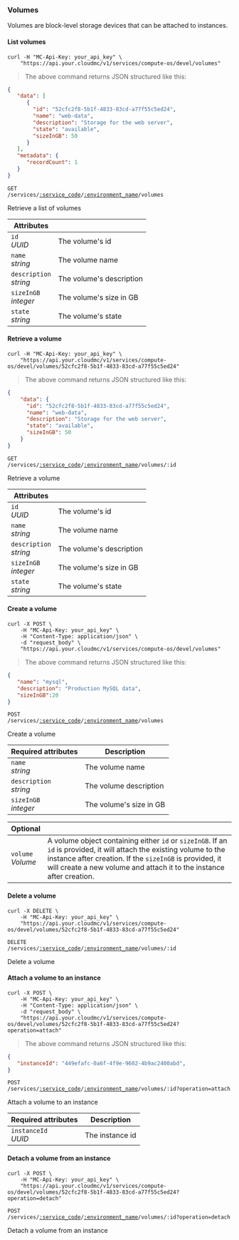 ### Volumes

Volumes are block-level storage devices that can be attached to instances.

#### List volumes

```shell
curl -H "MC-Api-Key: your_api_key" \
    "https://api.your.cloudmc/v1/services/compute-os/devel/volumes"
```
> The above command returns JSON structured like this:

```json
{
   "data": [
      {
        "id": "52cfc2f8-5b1f-4833-83cd-a77f55c5ed24",
        "name": "web-data",
        "description": "Storage for the web server",
        "state": "available",
        "sizeInGB": 50
      }
   ],
   "metadata": {
      "recordCount": 1
   }
}
```

<code>GET /services/<a href="#administration-service-connections">:service_code</a>/<a href="#administration-environments">:environment_name</a>/volumes</code>

Retrieve a list of volumes

Attributes | &nbsp;
------- | -----------
`id`<br/>*UUID* | The volume's id
`name`<br/>*string* | The volume name
`description`<br/>*string* | The volume's description
`sizeInGB`<br/>*integer* | The volume's size in GB
`state`<br/>*string* | The volume's state

#### Retrieve a volume

```shell
curl -H "MC-Api-Key: your_api_key" \
    "https://api.your.cloudmc/v1/services/compute-os/devel/volumes/52cfc2f8-5b1f-4833-83cd-a77f55c5ed24"
```
> The above command returns JSON structured like this:

```json
{
    "data": {
      "id": "52cfc2f8-5b1f-4833-83cd-a77f55c5ed24",
      "name": "web-data",
      "description": "Storage for the web server",
      "state": "available",
      "sizeInGB": 50
    }
}
```

<code>GET /services/<a href="#administration-service-connections">:service_code</a>/<a href="#administration-environments">:environment_name</a>/volumes/:id</code>

Retrieve a volume

Attributes | &nbsp;
------- | -----------
`id`<br/>*UUID* | The volume's id
`name`<br/>*string* | The volume name
`description`<br/>*string* | The volume's description
`sizeInGB`<br/>*integer* | The volume's size in GB
`state`<br/>*string* | The volume's state

#### Create a volume

```shell
curl -X POST \
    -H "MC-Api-Key: your_api_key" \
    -H "Content-Type: application/json" \
    -d "request_body" \
    "https://api.your.cloudmc/v1/services/compute-os/devel/volumes"
```
> The above command returns JSON structured like this:

```json
{
   "name": "mysql",
   "description": "Production MySQL data",
   "sizeInGB":20
}
```

<code>POST /services/<a href="#administration-service-connections">:service_code</a>/<a href="#administration-environments">:environment_name</a>/volumes</code>

Create a volume

Required attributes                | Description                         
---------------------------------- | -----------------------------------
`name`<br/>*string*                | The volume name                             
`description`<br/>*string*         | The volume description
`sizeInGB`<br/>*integer*           | The volume's size in GB


Optional | &nbsp;
------ | -----------
`volume`<br/>*Volume* | A volume object containing either `id` or `sizeInGB`. If an `id` is provided, it will attach the existing volume to the instance after creation. If the `sizeInGB` is provided, it will create a new volume and attach it to the instance after creation.

#### Delete a volume

```shell
curl -X DELETE \
    -H "MC-Api-Key: your_api_key" \
    "https://api.your.cloudmc/v1/services/compute-os/devel/volumes/52cfc2f8-5b1f-4833-83cd-a77f55c5ed24"
```

<code>DELETE /services/<a href="#administration-service-connections">:service_code</a>/<a href="#administration-environments">:environment_name</a>/volumes/:id</code>

Delete a volume

#### Attach a volume to an instance

```shell
curl -X POST \
    -H "MC-Api-Key: your_api_key" \
    -H "Content-Type: application/json" \
    -d "request_body" \
    "https://api.your.cloudmc/v1/services/compute-os/devel/volumes/52cfc2f8-5b1f-4833-83cd-a77f55c5ed24?operation=attach"
```
> The above command returns JSON structured like this:

```json
{
   "instanceId": "449efafc-0a6f-4f9e-9602-4b9ac2400abd",
}
```

<code>POST /services/<a href="#administration-service-connections">:service_code</a>/<a href="#administration-environments">:environment_name</a>/volumes/:id?operation=attach</code>

Attach a volume to an instance

Required attributes                | Description                         
---------------------------------- | -----------------------------------
`instanceId`<br/>*UUID*            | The instance id

#### Detach a volume from an instance

```shell
curl -X POST \
    -H "MC-Api-Key: your_api_key" \
    "https://api.your.cloudmc/v1/services/compute-os/devel/volumes/52cfc2f8-5b1f-4833-83cd-a77f55c5ed24?operation=detach"
```

<code>POST /services/<a href="#administration-service-connections">:service_code</a>/<a href="#administration-environments">:environment_name</a>/volumes/:id?operation=detach</code>

Detach a volume from an instance